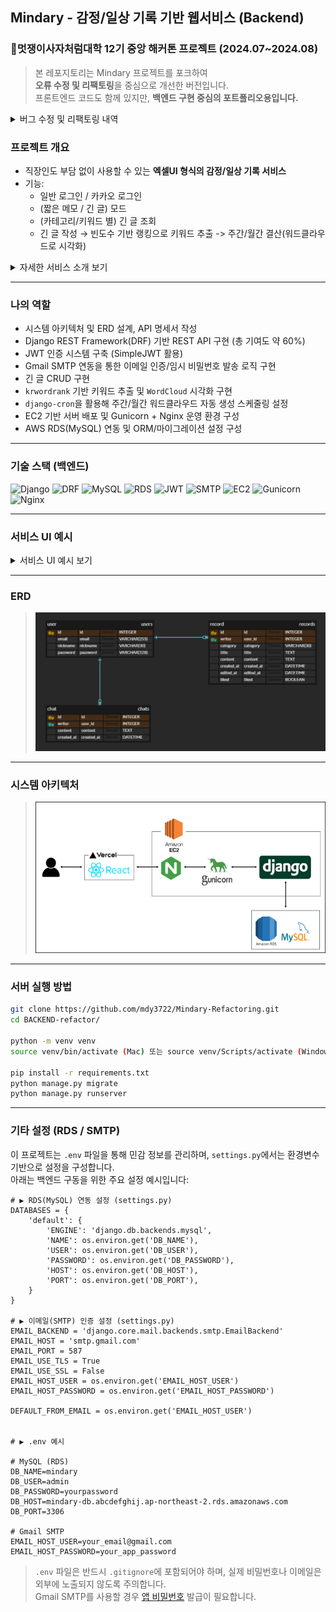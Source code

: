 ## Mindary - 감정/일상 기록 기반 웹서비스 (Backend)
### 🦁멋쟁이사자처럼대학 12기 중앙 해커톤 프로젝트 (2024.07~2024.08)

> 본 레포지토리는 Mindary 프로젝트를 포크하여    
> **오류 수정 및 리팩토링**을 중심으로 개선한 버전입니다.    
> 프론트엔드 코드도 함께 있지만, **백엔드 구현 중심의 포트폴리오용입니다.**

<details>
<summary>버그 수정 및 리팩토링 내역</summary>
  
1️⃣ 카카오 로그인 시 인증 오류 발생
- **원인**: 프론트엔드와 백엔드 간 토큰 필드명 불일치  
  → 프론트는 `access_token`, 백엔드는 `token`으로 처리 중  
- **해결**: 양측 모두 `access_token`으로 통일하여 OAuth 인증 정상 처리

2️⃣ 워드클라우드 생성 실패 (204 예외)
- **원인**: 사용자 기록이 없는데도 워드클라우드 요청이 발생 → 본문 없음에 대한 예외 누락  
- **해결**: 본문이 없을 경우 `204 No Content` 반환 및 프론트에 안내 메시지 처리

3️⃣ 워드클라우드 이미지 생성 지연 (타임아웃)
- **원인**: 이미지 생성 시간이 길어 프론트 요청 타임아웃 초과  
- **해결**: 프론트엔드에서 요청 타임아웃 시간을 조정하여 문제 해결  

4️⃣ 리팩토링
- 중복된 워드클라우드 생성 로직을 별도 메소드로 추출하여 코드 재사용성 및 가독성 향상
</details>

### 프로젝트 개요
- 직장인도 부담 없이 사용할 수 있는 **엑셀UI 형식의 감정/일상 기록 서비스**
- 기능:
  - 일반 로그인 / 카카오 로그인
  - (짧은 메모 / 긴 글) 모드
  -  (카테고리/키워드 별) 긴 글 조회
  -  긴 글 작성 → 빈도수 기반 랭킹으로 키워드 추출 -> 주간/월간 결산(워드클라우드로 시각화)

<details>
<summary>자세한 서비스 소개 보기</summary>

**Mindary**는 현대인의 정신 건강 문제에 주목해, 감정을 부담 없이 기록할 수 있도록 돕는 웹 기반 감정 다이어리 서비스입니다.  
일상 속 스트레스를 해소하고, 기록 습관을 통해 자기 성찰의 기회를 제공하는 것이 주요 목적입니다.

서비스의 UI는 **엑셀 형태를 차용**하여 직장 환경에서도 부담 없이 사용할 수 있는 감정 기록 공간을 제공합니다.  
스트레스를 받는 순간엔 마치 카카오톡 ‘나와의 채팅’처럼 **혼잣말을 자유롭게 적어 감정을 해소**할 수 있고,  
또는 퇴근길에 해야 할 일이나 기억해둘 메모를 남기는 용도로도 활용할 수 있습니다.

긴 글 모드에선 자유로운 카테고리(일상/영화/독서 등)로 글을 작성하고, 캘린더를 통해 일별 기록을 직관적으로 확인할 수 있습니다.  
또한, 주간/월간 결산 워드클라우드를 통해 **자주 언급된 단어들을 시각적으로 확인**하며, 최근의 감정 흐름이나 관심사를 돌아볼 수 있습니다.
</details>

---

### 나의 역할
- 시스템 아키텍처 및 ERD 설계, API 명세서 작성
- Django REST Framework(DRF) 기반 REST API 구현 (총 기여도 약 60%)
- JWT 인증 시스템 구축 (SimpleJWT 활용)  
- Gmail SMTP 연동을 통한 이메일 인증/임시 비밀번호 발송 로직 구현  
- 긴 글 CRUD 구현
- `krwordrank` 기반 키워드 추출 및 `WordCloud` 시각화 구현  
- `django-cron`을 활용해 주간/월간 워드클라우드 자동 생성 스케줄링 설정
- EC2 기반 서버 배포 및 Gunicorn + Nginx 운영 환경 구성
- AWS RDS(MySQL) 연동 및 ORM/마이그레이션 설정 구성

---

### 기술 스택 (백엔드)

![Django](https://img.shields.io/badge/-Django-092E20?logo=django&logoColor=white)
![DRF](https://img.shields.io/badge/-DRF%20Framework-ff1709?logo=python&logoColor=white)
![MySQL](https://img.shields.io/badge/Database-MySQL-blue?logo=mysql)
![RDS](https://img.shields.io/badge/AWS-RDS-orange?logo=amazonaws)
![JWT](https://img.shields.io/badge/Auth-JWT-green?logo=jsonwebtokens)
![SMTP](https://img.shields.io/badge/Auth-Gmail_SMTP-yellow?logo=gmail)
![EC2](https://img.shields.io/badge/Deploy-EC2-black?logo=amazon-ec2)
![Gunicorn](https://img.shields.io/badge/WSGI-Gunicorn-darkgreen?logo=gunicorn)
![Nginx](https://img.shields.io/badge/Proxy-Nginx-brightgreen?logo=nginx)

---

### 서비스 UI 예시

<details>
<summary>서비스 UI 예시 보기</summary>

- **랜딩 페이지 - 블랙 버전**  
  ![랜딩 페이지 블랙](./docs/landing%20page%20UI%20black.png)

- **랜딩 페이지 - 그린 버전**  
  ![랜딩 페이지](./docs/landing%20page%20UI.png)

- **로그인 화면**  
  ![로그인](./docs/로그인%20화면.png)

- **회원가입 페이지**  
  ![회원가입](./docs/일반%20로그인%20회원가입%20페이지.png)

- **새 비밀번호 생성**  
  ![비밀번호](./docs/새%20비밀번호%20생성.png)

- **채팅 모드**  
  ![채팅](./docs/채팅%20모드.png)

- **긴글 목록 / 작성하기**  
  ![긴글 목록](./docs/긴글%20목록.png)  
  ![긴글 작성](./docs/긴글%20작성하기.png)

- **아카이브 UI**  
  ![아카이브](./docs/아카이브%20ui.png)

</details>

---

### ERD

> ![ER 다이어그램](./docs/mindary-ERD.png)

---

### 시스템 아키텍처

> ![시스템 아키텍처](./docs/mindary-systemArchitecture.png)

---

### 서버 실행 방법

```bash
git clone https://github.com/mdy3722/Mindary-Refactoring.git
cd BACKEND-refactor/

python -m venv venv
source venv/bin/activate (Mac) 또는 source venv/Scripts/activate (Window)

pip install -r requirements.txt
python manage.py migrate
python manage.py runserver
```

---

### 기타 설정 (RDS / SMTP)

이 프로젝트는 `.env` 파일을 통해 민감 정보를 관리하며, `settings.py`에서는 환경변수 기반으로 설정을 구성합니다.  
아래는 백엔드 구동을 위한 주요 설정 예시입니다:

```
# ▶️ RDS(MySQL) 연동 설정 (settings.py)
DATABASES = {
    'default': {
        'ENGINE': 'django.db.backends.mysql',
        'NAME': os.environ.get('DB_NAME'),
        'USER': os.environ.get('DB_USER'),
        'PASSWORD': os.environ.get('DB_PASSWORD'),
        'HOST': os.environ.get('DB_HOST'),
        'PORT': os.environ.get('DB_PORT'),
    }
}

# ▶️ 이메일(SMTP) 인증 설정 (settings.py)
EMAIL_BACKEND = 'django.core.mail.backends.smtp.EmailBackend'
EMAIL_HOST = 'smtp.gmail.com'
EMAIL_PORT = 587
EMAIL_USE_TLS = True
EMAIL_USE_SSL = False
EMAIL_HOST_USER = os.environ.get('EMAIL_HOST_USER')
EMAIL_HOST_PASSWORD = os.environ.get('EMAIL_HOST_PASSWORD')

DEFAULT_FROM_EMAIL = os.environ.get('EMAIL_HOST_USER')


# ▶️ .env 예시

# MySQL (RDS)
DB_NAME=mindary
DB_USER=admin
DB_PASSWORD=yourpassword
DB_HOST=mindary-db.abcdefghij.ap-northeast-2.rds.amazonaws.com
DB_PORT=3306

# Gmail SMTP
EMAIL_HOST_USER=your_email@gmail.com
EMAIL_HOST_PASSWORD=your_app_password
```

> `.env` 파일은 반드시 `.gitignore`에 포함되어야 하며, 실제 비밀번호나 이메일은 외부에 노출되지 않도록 주의합니다.  
> Gmail SMTP를 사용할 경우 [앱 비밀번호](https://support.google.com/accounts/answer/185833?hl=ko) 발급이 필요합니다.
